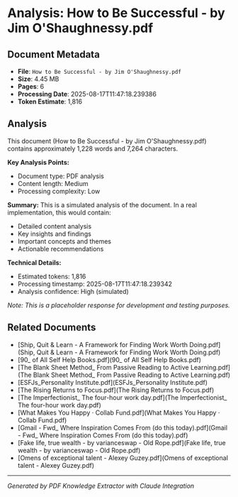 # Analysis: How to Be Successful - by Jim O'Shaughnessy.pdf

## Document Metadata
- **File**: `How to Be Successful - by Jim O'Shaughnessy.pdf`
- **Size**: 4.45 MB
- **Pages**: 6
- **Processing Date**: 2025-08-17T11:47:18.239386
- **Token Estimate**: 1,816

## Analysis

This document (How to Be Successful - by Jim O'Shaughnessy.pdf) contains approximately 1,228 words and 7,264 characters.

**Key Analysis Points:**
- Document type: PDF analysis
- Content length: Medium
- Processing complexity: Low

**Summary:**
This is a simulated analysis of the document. In a real implementation, this would contain:
- Detailed content analysis
- Key insights and findings
- Important concepts and themes
- Actionable recommendations

**Technical Details:**
- Estimated tokens: 1,816
- Processing timestamp: 2025-08-17T11:47:18.239342
- Analysis confidence: High (simulated)

*Note: This is a placeholder response for development and testing purposes.*

## Related Documents

- [Ship, Quit & Learn - A Framework for Finding Work Worth Doing.pdf](Ship, Quit & Learn - A Framework for Finding Work Worth Doing.pdf)
- [90_ of All Self Help Books.pdf](90_ of All Self Help Books.pdf)
- [The Blank Sheet Method_ From Passive Reading to Active Learning.pdf](The Blank Sheet Method_ From Passive Reading to Active Learning.pdf)
- [ESFJs_Personality Institute.pdf](ESFJs_Personality Institute.pdf)
- [The Rising Returns to Focus.pdf](The Rising Returns to Focus.pdf)
- [The Imperfectionist_ The four-hour work day.pdf](The Imperfectionist_ The four-hour work day.pdf)
- [What Makes You Happy · Collab Fund.pdf](What Makes You Happy · Collab Fund.pdf)
- [Gmail - Fwd_ Where Inspiration Comes From (do this today).pdf](Gmail - Fwd_ Where Inspiration Comes From (do this today).pdf)
- [Fake life, true wealth - by varianceswap - Old Rope.pdf](Fake life, true wealth - by varianceswap - Old Rope.pdf)
- [Omens of exceptional talent - Alexey Guzey.pdf](Omens of exceptional talent - Alexey Guzey.pdf)

---
*Generated by PDF Knowledge Extractor with Claude Integration*